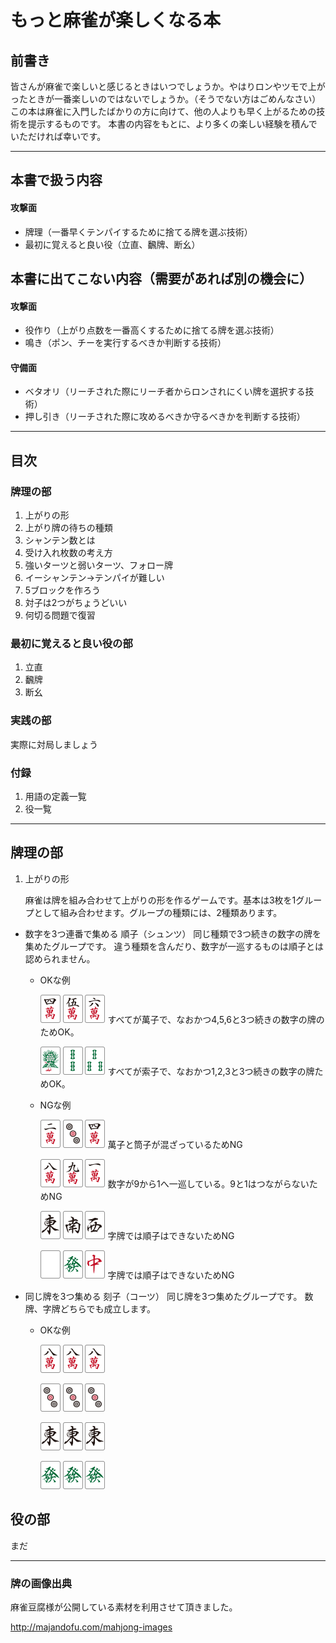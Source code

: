 # もっと麻雀が楽しくなる本

## 前書き
皆さんが麻雀で楽しいと感じるときはいつでしょうか。やはりロンやツモで上がったときが一番楽しいのではないでしょうか。（そうでない方はごめんなさい）
この本は麻雀に入門したばかりの方に向けて、他の人よりも早く上がるための技術を提示するものです。
本書の内容をもとに、より多くの楽しい経験を積んでいただければ幸いです。

---

## 本書で扱う内容

#### 攻撃面

* 牌理（一番早くテンパイするために捨てる牌を選ぶ技術）
* 最初に覚えると良い役（立直、飜牌、断幺）

## 本書に出てこない内容（需要があれば別の機会に）

#### 攻撃面

* 役作り（上がり点数を一番高くするために捨てる牌を選ぶ技術）
* 鳴き（ポン、チーを実行するべきか判断する技術）

#### 守備面

* ベタオリ（リーチされた際にリーチ者からロンされにくい牌を選択する技術）
* 押し引き（リーチされた際に攻めるべきか守るべきかを判断する技術）

---

## 目次


### 牌理の部
1. 上がりの形
2. 上がり牌の待ちの種類
2. シャンテン数とは
3. 受け入れ枚数の考え方
4. 強いターツと弱いターツ、フォロー牌 
5. イーシャンテン→テンパイが難しい
6. 5ブロックを作ろう
7. 対子は2つがちょうどいい
8. 何切る問題で復習


### 最初に覚えると良い役の部
1. 立直
2. 飜牌
3. 断幺


### 実践の部
実際に対局しましょう


### 付録
1. 用語の定義一覧
2. 役一覧

---


## 牌理の部
1. 上がりの形

    麻雀は牌を組み合わせて上がりの形を作るゲームです。基本は3枚を1グループとして組み合わせます。グループの種類には、2種類あります。

* 数字を3つ連番で集める 順子（シュンツ）
    同じ種類で3つ続きの数字の牌を集めたグループです。
    違う種類を含んだり、数字が一巡するものは順子とは認められません。
    * OKな例

        ![順子](pai-images/man4-66-90-s.png)
        ![順子](pai-images/man5-66-90-s.png)
        ![順子](pai-images/man6-66-90-s.png)
        すべてが萬子で、なおかつ4,5,6と3つ続きの数字の牌のためOK。

        ![順子](pai-images/sou1-66-90-s.png)
        ![順子](pai-images/sou2-66-90-s.png)
        ![順子](pai-images/sou3-66-90-s.png)
        すべてが索子で、なおかつ1,2,3と3つ続きの数字の牌ためOK。

    * NGな例

        ![順子NG](pai-images/man2-66-90-s.png)
        ![順子NG](pai-images/pin3-66-90-s.png)
        ![順子NG](pai-images/man4-66-90-s.png)
        萬子と筒子が混ざっているためNG
        
        ![順子NG](pai-images/man8-66-90-s.png)
        ![順子NG](pai-images/man9-66-90-s.png)
        ![順子NG](pai-images/man1-66-90-s.png)
        数字が9から1へ一巡している。9と1はつながらないためNG

        ![順子NG](pai-images/ji1-66-90-s.png)
        ![順子NG](pai-images/ji2-66-90-s.png)
        ![順子NG](pai-images/ji3-66-90-s.png)
        字牌では順子はできないためNG

        ![順子NG](pai-images/ji6-66-90-s.png)
        ![順子NG](pai-images/ji5-66-90-s.png)
        ![順子NG](pai-images/ji7-66-90-s.png)
        字牌では順子はできないためNG


* 同じ牌を3つ集める 刻子（コーツ）
    同じ牌を3つ集めたグループです。
    数牌、字牌どちらでも成立します。

    * OKな例

        ![刻子](pai-images/man8-66-90-s.png)
        ![刻子](pai-images/man8-66-90-s.png)
        ![刻子](pai-images/man8-66-90-s.png)

        ![刻子](pai-images/pin3-66-90-s.png)
        ![刻子](pai-images/pin3-66-90-s.png)
        ![刻子](pai-images/pin3-66-90-s.png)

        ![刻子](pai-images/ji1-66-90-s.png)
        ![刻子](pai-images/ji1-66-90-s.png)
        ![刻子](pai-images/ji1-66-90-s.png)

        ![刻子](pai-images/ji5-66-90-s.png)
        ![刻子](pai-images/ji5-66-90-s.png)
        ![刻子](pai-images/ji5-66-90-s.png)



## 役の部
まだ





---

### 牌の画像出典
麻雀豆腐様が公開している素材を利用させて頂きました。

http://majandofu.com/mahjong-images